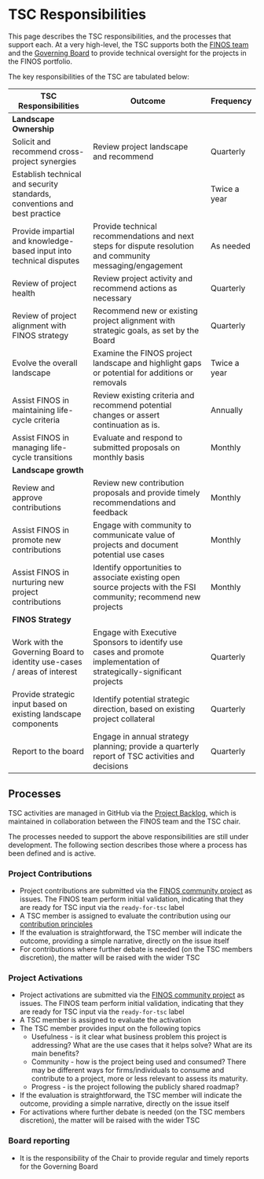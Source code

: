 # TSC Responsibilities

This page describes the TSC responsibilities, and the processes that support each. At a very high-level, the TSC supports both the [FINOS team](https://www.finos.org/team) and the [Governing Board](https://www.finos.org/governing-board) to provide technical oversight for the projects in the FINOS portfolio.

The key responsibilities of the TSC are tabulated below:

| **TSC Responsibilities**                                                   | **Outcome**                                                                                                           |**Frequency** |
|----------------------------------------------------------------------------| --------------------------------------------------------------------------------------------------------------------- | ------------ |
| **Landscape Ownership**                                                    |                                                                                                                       |              |
| Solicit and recommend cross-project synergies                              | Review project landscape and recommend                                                                                | Quarterly    |
| Establish technical and security standards, conventions and best practice  |                                                                                                                       | Twice a year |
| Provide impartial and knowledge-based input into technical disputes        | Provide technical recommendations and next steps for dispute resolution and community messaging/engagement            | As needed    |
| Review of project health                                                   | Review project activity and recommend actions as necessary                                                            | Quarterly    |
| Review of project alignment with FINOS strategy                            | Recommend new or existing project alignment with strategic goals, as set by the Board                                 | Quarterly    |
| Evolve the overall landscape                                               | Examine the FINOS project landscape and highlight gaps or potential for additions or removals                         | Twice a year |
| Assist FINOS in maintaining life-cycle criteria                            | Review existing criteria and recommend potential changes or assert continuation as is.                                | Annually     |
| Assist FINOS in managing life-cycle transitions                            | Evaluate and respond to submitted proposals on monthly basis                                                          | Monthly      |
| **Landscape growth**                                                       |                                                                                                                       |              |
| Review and approve contributions                                           | Review new contribution proposals and provide timely recommendations and feedback                                     | Monthly      |
| Assist FINOS in promote new contributions                                  | Engage with community to communicate value of projects and document potential use cases                               | Monthly      |
| Assist FINOS in nurturing new project contributions                        | Identify opportunities to associate existing open source projects with the FSI community; recommend new projects      | Monthly      |
| **FINOS Strategy**                                                         |                                                                                                                       |              |
| Work with the Governing Board to identity use-cases / areas of interest    | Engage with Executive Sponsors to identify use cases and promote implementation of strategically-significant projects | Quarterly    |
| Provide strategic input based on existing landscape components             | Identify potential strategic direction, based on existing project collateral                                          | Quarterly    |
| Report to the board                                                        | Engage in annual strategy planning; provide a quarterly report of TSC activities and decisions                        | Quarterly    |

## Processes

TSC activities are managed in GitHub via the [Project Backlog](https://github.com/orgs/finos/projects/39), which is maintained in collaboration between the FINOS team and the TSC chair.

The processes needed to support the above responsibilities are still under development. The following section describes those where a process has been defined and is active.

### Project Contributions

 - Project contributions are submitted via the [FINOS community project](https://github.com/finos/community) as issues. The FINOS team perform initial validation, indicating that they are ready for TSC input via the `ready-for-tsc` label
 - A TSC member is assigned to evaluate the contribution using our [contribution principles](https://github.com/finos/technical-steering-committee/blob/master/contribution-principles.md)
 - If the evaluation is straightforward, the TSC member will indicate the outcome, providing a simple narrative, directly on the issue itself
 - For contributions where further debate is needed (on the TSC members discretion), the matter will be raised with the wider TSC

### Project Activations

 - Project activations are submitted via the [FINOS community project](https://github.com/finos/community) as issues. The FINOS team perform initial validation, indicating that they are ready for TSC input via the `ready-for-tsc` label
 - A TSC member is assigned to evaluate the activation
 - The TSC member provides input on the following topics
   - Usefulness - is it clear what business problem this project is addressing? What are the use cases that it helps solve? What are its main benefits?
   - Community - how is the project being used and consumed? There may be different ways for firms/individuals to consume and contribute to a project, more or less relevant to assess its maturity.
   - Progress - is the project following the publicly shared roadmap?
 - If the evaluation is straightforward, the TSC member will indicate the outcome, providing a simple narrative, directly on the issue itself
 - For activations where further debate is needed (on the TSC members discretion), the matter will be raised with the wider TSC

### Board reporting

 - It is the responsibility of the Chair to provide regular and timely reports for the Governing Board